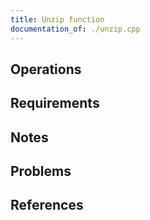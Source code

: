 ```yaml
---
title: Unzip function
documentation_of: ./unzip.cpp
---
```


## Operations

## Requirements

## Notes

## Problems

## References
